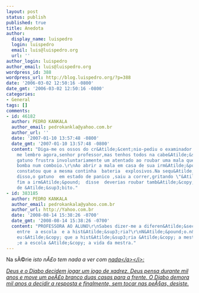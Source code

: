 ```yaml
---
layout: post
status: publish
published: true
title: Anedota
author:
  display_name: luispedro
  login: luispedro
  email: luis@luispedro.org
  url: ''
author_login: luispedro
author_email: luis@luispedro.org
wordpress_id: 388
wordpress_url: http://blog.luispedro.org/?p=388
date: '2006-03-02 12:50:16 -0800'
date_gmt: '2006-03-02 12:50:16 -0800'
categories:
- General
tags: []
comments:
- id: 46182
  author: PEDRO KANKALA
  author_email: pedrokankla@yahoo.com.br
  author_url: ''
  date: '2007-01-10 13:57:48 -0800'
  date_gmt: '2007-01-10 13:57:48 -0800'
  content: "Diga-me os ossos do cr&Atilde;&cent;nio-pediu o examinador ao aluno.\r\nN&Atilde;&pound;o
    me lembro agora,senhor professor,mas tenhos todos na cabe&Atilde;&sect;a.\r\n\r\nUm
    gatuno frustra involuntariamente um atentado ao roubar uma mala que contendo uma
    bomba num comboio.\r\nAo abrir a mala em casa de sua irm&Atilde;&pound;,o gatuno
    constatou que a mesma continha  bateria  explosivos.Na sequ&Atilde;&ordf;ncia
    disso,o gatuno  em estado de panico ,saiu a correr,gritando \"&Atilde;&copy;  bomba.\"\r\nNo
    fim a irm&Atilde;&pound;  disse  deverias roubar tamb&Atilde;&copy;m as certid&Atilde;&micro;es
    de &Atilde;&sup3;bito."
- id: 383185
  author: PEDRO KANKALA
  author_email: pedrokankala@yahoo.com.br
  author_url: http://Yahoo.com.br
  date: '2008-08-14 15:38:26 -0700'
  date_gmt: '2008-08-14 15:38:26 -0700'
  content: "PROFESSORA AO ALUNO\r\nSabes dizer-me a diferen&Atilde;&sect;a que h&Atilde;&iexcl;
    entre  a escola  e a hist&Atilde;&sup3;ria?\r\nN&Atilde;&pound;o.n&Atilde;&pound;osei.\r\nSei
    eu:&Atilde;&copy; que a hist&Atilde;&sup3;ria &Atilde;&copy; a mestra da vida
    ;e a escola &Atilde;&copy; a vida da mestra."
---
```

<p>Na s&Atilde;&copy;rie <i>isto n&Atilde;&pound;o tem nada a ver com <a href="http:&#47;&#47;aforismos-e-afins.blogspot.com&#47;2006&#47;03&#47;quiz-9.html">nada<&#47;a><&#47;i>:</p>
<p>Deus e o Diabo decidem jogar um jogo de xadrez. Deus pensa durante mil anos e move um pe&Atilde;&pound;o branco duas casas para a frente. O Diabo demora mil anos a decidir a resposta e finalmente, sem tocar nas pe&Atilde;&sect;as, desiste.</p>

